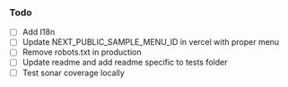 ### Todo

-   [ ] Add I18n
-   [ ] Update NEXT_PUBLIC_SAMPLE_MENU_ID in vercel with proper menu
-   [ ] Remove robots.txt in production
-   [ ] Update readme and add readme specific to tests folder
-   [ ] Test sonar coverage locally

